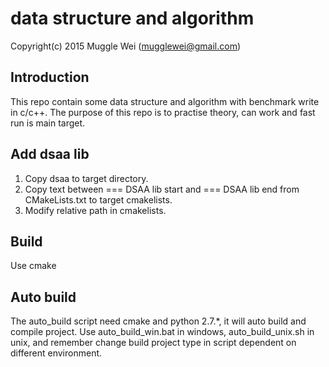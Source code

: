 # data structure and algorithm

Copyright(c) 2015 Muggle Wei (mugglewei@gmail.com)

## Introduction

This repo contain some data structure and algorithm with benchmark write in c/c++. The purpose of this repo is to practise theory, can work and fast run is main target.

## Add dsaa lib
1. Copy dsaa to target directory. 
2. Copy text between === DSAA lib start and === DSAA lib end from CMakeLists.txt to target cmakelists.
3. Modify relative path in cmakelists.

## Build
Use cmake

## Auto build
The auto_build script need cmake and python 2.7.*, it will auto build and compile project.
Use auto_build_win.bat in windows, auto_build_unix.sh in unix, and remember change build project type in script dependent on different environment.